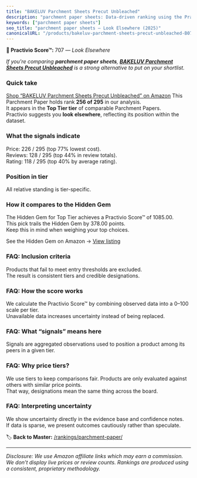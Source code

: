 ```yaml
---
title: "BAKELUV Parchment Sheets Precut Unbleached"
description: "parchment paper sheets: Data-driven ranking using the Practivio Score™. Positioned by quality, value, demand, findability, momentum."
keywords: ["parchment paper sheets"]
seo_title: "parchment paper sheets — Look Elsewhere (2025)"
canonicalURL: "/products/bakeluv-parchment-sheets-precut-unbleached-B07Z9L5QZD/"
---
```


**🚫 Practivio Score™:** 707 — _Look Elsewhere_


*If you're comparing **parchment paper sheets**, **[BAKELUV Parchment Sheets Precut Unbleached](https://www.amazon.com/dp/B07Z9L5QZD?tag=practivio-20)** is a strong alternative to put on your shortlist.*
### Quick take
[Shop “BAKELUV Parchment Sheets Precut Unbleached” on Amazon](https://www.amazon.com/dp/B07Z9L5QZD?tag=practivio-20)
This Parchment Paper holds rank **256 of 295** in our analysis.  
It appears in the **Top Tier tier** of comparable Parchment Papers.  
Practivio suggests you **look elsewhere**, reflecting its position within the dataset.

### What the signals indicate
Price: 226 / 295 (top 77% lowest cost).  
Reviews: 128 / 295 (top 44% in review totals).  
Rating: 118 / 295 (top 40% by average rating).  

### Position in tier
All relative standing is tier-specific.

### How it compares to the Hidden Gem
The Hidden Gem for Top Tier achieves a Practivio Score™ of 1085.00.  
This pick trails the Hidden Gem by 378.00 points.  
Keep this in mind when weighing your top choices.  

See the Hidden Gem on Amazon → [View listing](https://www.amazon.com/dp/B07SYB2BFW?tag=practivio-20)

### FAQ: Inclusion criteria
Products that fail to meet entry thresholds are excluded.  
The result is consistent tiers and credible designations.

### FAQ: How the score works
We calculate the Practivio Score™ by combining observed data into a 0–100 scale per tier.  
Unavailable data increases uncertainty instead of being replaced.

### FAQ: What “signals” means here
Signals are aggregated observations used to position a product among its peers in a given tier.

### FAQ: Why price tiers?
We use tiers to keep comparisons fair. Products are only evaluated against others with similar price points.  
That way, designations mean the same thing across the board.

### FAQ: Interpreting uncertainty
We show uncertainty directly in the evidence base and confidence notes.  
If data is sparse, we present outcomes cautiously rather than speculate.


🏷️ **Back to Master:** [/rankings/parchment-paper/](/rankings/parchment-paper/)

---
_Disclosure: We use Amazon affiliate links which may earn a commission. We don’t display live prices or review counts. Rankings are produced using a consistent, proprietary methodology._
